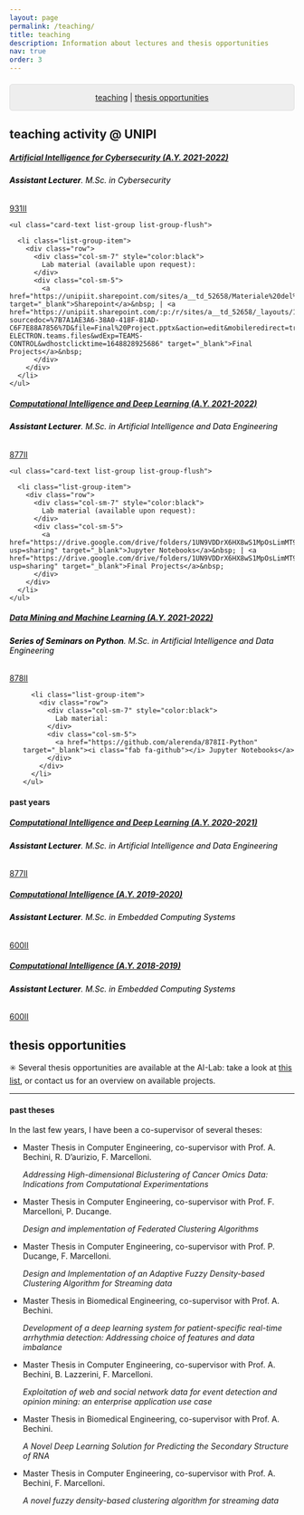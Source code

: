 ```yaml
---
layout: page
permalink: /teaching/
title: teaching
description: Information about lectures and thesis opportunities
nav: true
order: 3
---
```


<p style="background: rgba(0,0,0,0.06) none repeat scroll 0% 0%; border: 1px solid rgb(222, 222, 222); padding: 1em; border-radius: 5px; text-align: center; margin-top:20px">
<a href="#teaching">teaching</a> |  <a href="#thesis">thesis opportunities</a><br>

<h2 id="teaching" class="mt-5">teaching activity @ UNIPI</h2>
<div class="card class mt-3">
  <div class="p-3">
    <div class="row">
      <div class="col-sm-10">
        <h5 class="card-title"><a href="https://unimap.unipi.it/registri/dettregistriNEW.php?re=3323567::::&ri=8716" target="_blank">Artificial Intelligence for Cybersecurity (A.Y. 2021-2022)</a></h5>
        <h6 class="card-subtitle font-italic" style="color:black"><b>Assistant Lecturer</b>. M.Sc. in Cybersecurity</h6>
      </div>
      <div class="col-sm-2 text-sm-right">
        <span class="badge">
          <a href="https://esami.unipi.it/programma.php?c=52658&aa=2021&docente=MARCELLONI&insegnamento=&sd=0" target="_blank">931II</a>
        </span>
      </div>
    </div>
    
    <ul class="card-text list-group list-group-flush">
      
      <li class="list-group-item">
        <div class="row">
          <div class="col-sm-7" style="color:black">
            Lab material (available upon request):
          </div>
          <div class="col-sm-5">
            <a href="https://unipiit.sharepoint.com/sites/a__td_52658/Materiale%20del%20corso/Forms/AllItems.aspx" target="_blank">Sharepoint</a>&nbsp; | <a href="https://unipiit.sharepoint.com/:p:/r/sites/a__td_52658/_layouts/15/doc2.aspx?sourcedoc=%7B7A1AE3A6-38A0-418F-81AD-C6F7E88A7856%7D&file=Final%20Project.pptx&action=edit&mobileredirect=true&wdOrigin=TEAMS-ELECTRON.teams.files&wdExp=TEAMS-CONTROL&wdhostclicktime=1648828925686" target="_blank">Final Projects</a>&nbsp;
          </div>
        </div>
      </li>
    </ul>
    
  </div>
</div>


<div class="card class mt-3">
  <div class="p-3">
    <div class="row">
      <div class="col-sm-10">
        <h5 class="card-title"><a href="https://unimap.unipi.it/registri/dettregistriNEW.php?re=3322718::::&ri=5933" target="_blank">Computational Intelligence and Deep Learning (A.Y. 2021-2022)</a></h5>
        <h6 class="card-subtitle font-italic" style="color:black"><b>Assistant Lecturer</b>. M.Sc. in Artificial Intelligence and Data Engineering</h6>
      </div>
      <div class="col-sm-2 text-sm-right">
        <span class="badge">
          <a href="https://esami.unipi.it/programma.php?c=52620&aa=2021&docente=LAZZERINI&insegnamento=&sd=0" target="_blank">877II</a>
        </span>
      </div>
    </div>
    
    <ul class="card-text list-group list-group-flush">
      
      <li class="list-group-item">
        <div class="row">
          <div class="col-sm-7" style="color:black">
            Lab material (available upon request):
          </div>
          <div class="col-sm-5">
            <a href="https://drive.google.com/drive/folders/1UN9VDDrX6HX8wS1MpOsLimMT90CBVTWC?usp=sharing" target="_blank">Jupyter Notebooks</a>&nbsp; | <a href="https://drive.google.com/drive/folders/1UN9VDDrX6HX8wS1MpOsLimMT90CBVTWC?usp=sharing" target="_blank">Final Projects</a>&nbsp;
          </div>
        </div>
      </li>
    </ul>
    
  </div>
</div>


<div class="card class mt-3">
  <div class="p-3">
    <div class="row">
      <div class="col-sm-10">
        <h5 class="card-title"><a href="https://unimap.unipi.it/registri/dettregistriNEW.php?re=3323568::::&ri=8716" target="_blank">Data Mining and Machine Learning (A.Y. 2021-2022)</a></h5>
        <h6 class="card-subtitle font-italic" style="color:black"><b>Series of Seminars on Python</b>. M.Sc. in Artificial Intelligence and Data Engineering</h6>
      </div>
      <div class="col-sm-2 text-sm-right">
        <span class="badge">
          <a href="https://esami.unipi.it/programma.php?c=52616&aa=2021&docente=MARCELLONI&insegnamento=&sd=0" target="_blank">878II</a>
        </span>
      </div>
    </div>
	    <ul class="card-text list-group list-group-flush">
      
      <li class="list-group-item">
        <div class="row">
          <div class="col-sm-7" style="color:black">
            Lab material:
          </div>
          <div class="col-sm-5">
            <a href="https://github.com/alerenda/878II-Python" target="_blank"><i class="fab fa-github"></i> Jupyter Notebooks</a>
          </div>
        </div>
      </li>
    </ul>
  </div>
</div>


<h4 class="mt-3">past years</h4>



<div class="card class mt-3">
  <div class="p-3">
    <div class="row">
      <div class="col-sm-10">
        <h5 class="card-title"><a href="https://unimap.unipi.it/registri/dettregistriNEW.php?re=3310093::::&ri=5933" target="_blank">Computational Intelligence and Deep Learning (A.Y. 2020-2021)</a></h5>
        <h6 class="card-subtitle font-italic" style="color:black"><b>Assistant Lecturer</b>. M.Sc. in Artificial Intelligence and Data Engineering</h6>
      </div>
      <div class="col-sm-2 text-sm-right">
        <span class="badge">
          <a href="https://esami.unipi.it/programma.php?c=48214&aa=2020&docente=LAZZERINI&insegnamento=&sd=0" target="_blank">877II</a>
        </span>
      </div>
    </div>    
  </div>
</div>


<div class="card class mt-3">
  <div class="p-3">
    <div class="row">
      <div class="col-sm-10">
        <h5 class="card-title"><a href="https://unimap.unipi.it/registri/dettregistriNEW.php?re=3296479::::&ri=5933" target="_blank">Computational Intelligence (A.Y. 2019-2020)</a></h5>
        <h6 class="card-subtitle font-italic" style="color:black"><b>Assistant Lecturer</b>. M.Sc. in Embedded Computing Systems</h6>
      </div>
      <div class="col-sm-2 text-sm-right">
        <span class="badge">
          <a href="https://esami.unipi.it/esami2/programma.php?pg=ects&c=41999" target="_blank">600II</a>
        </span>
      </div>
    </div>
  </div>
</div>


<div class="card class mt-3">
  <div class="p-3">
    <div class="row">
      <div class="col-sm-10">
        <h5 class="card-title"><a href="https://unimap.unipi.it/registri/dettregistriNEW.php?re=3286032::::&ri=5933" target="_blank">Computational Intelligence (A.Y. 2018-2019)</a></h5>
        <h6 class="card-subtitle font-italic" style="color:black"><b>Assistant Lecturer</b>. M.Sc. in Embedded Computing Systems</h6>
      </div>
      <div class="col-sm-2 text-sm-right">
        <span class="badge">
          <a href="https://esami.unipi.it/esami2/programma.php?pg=ects&c=41999" target="_blank">600II</a>
        </span>
      </div>
    </div>
    
  </div>
</div>


<h2 class="mt-5" id="thesis">thesis opportunities</h2>

:eight_spoked_asterisk: Several thesis opportunities are available at the AI-Lab: take a look at <a href="#" target="_blank">this list</a>, or contact us for an overview on available projects.

<hr />


<h4 id="thesis">past theses</h4>
In the last few years, I have been a co-supervisor of several theses: 
<ul class="publications">
    <li class="publications">Master Thesis in Computer Engineering, co-supervisor with Prof. A. Bechini, R. D’aurizio, F. Marcelloni. 
	<p><i>Addressing High-dimensional Biclustering of Cancer Omics Data: Indications from Computational Experimentations</i></p></li>
    <li>Master Thesis in Computer Engineering, co-supervisor with Prof. F. Marcelloni, P. Ducange. 
	<p><i>Design and implementation of Federated Clustering Algorithms</i></p></li>
    <li>Master Thesis in Computer Engineering, co-supervisor with Prof. P. Ducange, F. Marcelloni. 
	<p><i>Design and Implementation of an Adaptive Fuzzy Density-based Clustering Algorithm for Streaming data</i></p></li>
    <li>Master Thesis in Biomedical Engineering, co-supervisor with Prof. A. Bechini. 
	<p><i>Development of a deep learning system for patient-specific real-time arrhythmia detection: Addressing choice of features and data imbalance</i></p></li>
    <li>Master Thesis in Computer Engineering, co-supervisor with Prof. A. Bechini, B. Lazzerini, F. Marcelloni. 
	<p><i>Exploitation of web and social network data for event detection and opinion mining: an enterprise application use case</i></p></li>
	<li>Master Thesis in Biomedical Engineering, co-supervisor with Prof. A. Bechini. 
	<p><i>A Novel Deep Learning Solution for Predicting the Secondary Structure of RNA</i></p></li>
	<li>Master Thesis in Computer Engineering, co-supervisor with Prof. A. Bechini, F. Marcelloni. 
	<p><i>A novel fuzzy density-based clustering algorithm for streaming data</i></p></li>
</ul>

